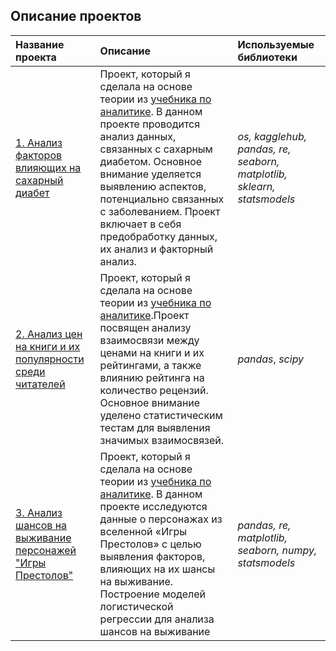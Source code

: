 ## Описание проектов

| Название проекта | Описание | Используемые библиотеки | 
| :---------------------- | :---------------------- | :---------------------- |
| [1. Анализ факторов влияющих на сахарный диабет](https://github.com/ElmiraG/projects_on_analytics/tree/main/1_diabetes_mellitus) | Проект, который я сделала на основе теории из [учебника по аналитике](https://education.yandex.ru/handbook/data-analysis). В данном проекте проводится анализ данных, связанных с сахарным диабетом. Основное внимание уделяется выявлению аспектов, потенциально связанных с заболеванием. Проект включает в себя предобработку данных, их анализ и факторный анализ.| *os, kagglehub, pandas, re, seaborn, matplotlib, sklearn, statsmodels* |
| [2. Анализ цен на книги и их популярности среди читателей](https://github.com/ElmiraG/projects_on_analytics/tree/main/2_research_on_books) | Проект, который я сделала на основе теории из [учебника по аналитике](https://education.yandex.ru/handbook/data-analysis).Проект посвящен анализу взаимосвязи между ценами на книги и их рейтингами, а также влиянию рейтинга на количество рецензий. Основное внимание уделено статистическим тестам для выявления значимых взаимосвязей.| *pandas*, *scipy*|
| [3. Анализ шансов на выживание персонажей "Игры Престолов"](https://github.com/ElmiraG/projects_on_analytics/tree/main/3_game_of_thrones) | Проект, который я сделала на основе теории из [учебника по аналитике](https://education.yandex.ru/handbook/data-analysis). В данном проекте исследуются данные о персонажах из вселенной «Игры Престолов» с целью выявления факторов, влияющих на их шансы на выживание. Построение моделей логистической регрессии для анализа шансов на выживание| *pandas, re, matplotlib, seaborn, numpy, statsmodels* |
